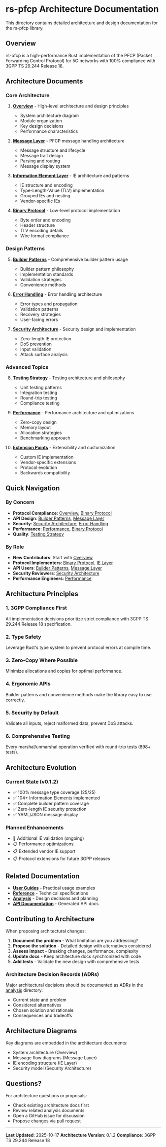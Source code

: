 # rs-pfcp Architecture Documentation

This directory contains detailed architecture and design documentation for the rs-pfcp library.

## Overview

rs-pfcp is a high-performance Rust implementation of the PFCP (Packet Forwarding Control Protocol) for 5G networks with 100% compliance with 3GPP TS 29.244 Release 18.

## Architecture Documents

### Core Architecture

1. **[Overview](overview.md)** - High-level architecture and design principles
   - System architecture diagram
   - Module organization
   - Key design decisions
   - Performance characteristics

2. **[Message Layer](message-layer.md)** - PFCP message handling architecture
   - Message structure and lifecycle
   - Message trait design
   - Parsing and routing
   - Message display system

3. **[Information Element Layer](ie-layer.md)** - IE architecture and patterns
   - IE structure and encoding
   - Type-Length-Value (TLV) implementation
   - Grouped IEs and nesting
   - Vendor-specific IEs

4. **[Binary Protocol](binary-protocol.md)** - Low-level protocol implementation
   - Byte order and encoding
   - Header structure
   - TLV encoding details
   - Wire format compliance

### Design Patterns

5. **[Builder Patterns](builder-patterns.md)** - Comprehensive builder pattern usage
   - Builder pattern philosophy
   - Implementation standards
   - Validation strategies
   - Convenience methods

6. **[Error Handling](error-handling.md)** - Error handling architecture
   - Error types and propagation
   - Validation patterns
   - Recovery strategies
   - User-facing errors

7. **[Security Architecture](security.md)** - Security design and implementation
   - Zero-length IE protection
   - DoS prevention
   - Input validation
   - Attack surface analysis

### Advanced Topics

8. **[Testing Strategy](testing-strategy.md)** - Testing architecture and philosophy
   - Unit testing patterns
   - Integration testing
   - Round-trip testing
   - Compliance testing

9. **[Performance](performance.md)** - Performance architecture and optimizations
   - Zero-copy design
   - Memory layout
   - Allocation strategies
   - Benchmarking approach

10. **[Extension Points](extension-points.md)** - Extensibility and customization
    - Custom IE implementation
    - Vendor-specific extensions
    - Protocol evolution
    - Backwards compatibility

## Quick Navigation

### By Concern
- **Protocol Compliance**: [Overview](overview.md), [Binary Protocol](binary-protocol.md)
- **API Design**: [Builder Patterns](builder-patterns.md), [Message Layer](message-layer.md)
- **Security**: [Security Architecture](security.md), [Error Handling](error-handling.md)
- **Performance**: [Performance](performance.md), [Binary Protocol](binary-protocol.md)
- **Quality**: [Testing Strategy](testing-strategy.md)

### By Role
- **New Contributors**: Start with [Overview](overview.md)
- **Protocol Implementers**: [Binary Protocol](binary-protocol.md), [IE Layer](ie-layer.md)
- **API Users**: [Builder Patterns](builder-patterns.md), [Message Layer](message-layer.md)
- **Security Reviewers**: [Security Architecture](security.md)
- **Performance Engineers**: [Performance](performance.md)

## Architecture Principles

### 1. **3GPP Compliance First**
All implementation decisions prioritize strict compliance with 3GPP TS 29.244 Release 18 specification.

### 2. **Type Safety**
Leverage Rust's type system to prevent protocol errors at compile time.

### 3. **Zero-Copy Where Possible**
Minimize allocations and copies for optimal performance.

### 4. **Ergonomic APIs**
Builder patterns and convenience methods make the library easy to use correctly.

### 5. **Security by Default**
Validate all inputs, reject malformed data, prevent DoS attacks.

### 6. **Comprehensive Testing**
Every marshal/unmarshal operation verified with round-trip tests (898+ tests).

## Architecture Evolution

### Current State (v0.1.2)
- ✅ 100% message type coverage (25/25)
- ✅ 104+ Information Elements implemented
- ✅ Complete builder pattern coverage
- ✅ Zero-length IE security protection
- ✅ YAML/JSON message display

### Planned Enhancements
- 🔄 Additional IE validation (ongoing)
- 📋 Performance optimizations
- 📋 Extended vendor IE support
- 📋 Protocol extensions for future 3GPP releases

## Related Documentation

- **[User Guides](../guides/)** - Practical usage examples
- **[Reference](../reference/)** - Technical specifications
- **[Analysis](../analysis/)** - Design decisions and planning
- **[API Documentation](https://docs.rs/rs-pfcp)** - Generated API docs

## Contributing to Architecture

When proposing architectural changes:

1. **Document the problem** - What limitation are you addressing?
2. **Propose the solution** - Detailed design with alternatives considered
3. **Assess impact** - Breaking changes, performance, complexity
4. **Update docs** - Keep architecture docs synchronized with code
5. **Add tests** - Validate the new design with comprehensive tests

### Architecture Decision Records (ADRs)

Major architectural decisions should be documented as ADRs in the [analysis](../analysis/) directory:
- Current state and problem
- Considered alternatives
- Chosen solution and rationale
- Consequences and tradeoffs

## Architecture Diagrams

Key diagrams are embedded in the architecture documents:
- System architecture (Overview)
- Message flow diagrams (Message Layer)
- IE encoding structure (IE Layer)
- Security model (Security Architecture)

## Questions?

For architecture questions or proposals:
- Check existing architecture docs first
- Review related analysis documents
- Open a GitHub issue for discussion
- Propose changes via pull request

---

**Last Updated**: 2025-10-17
**Architecture Version**: 0.1.2
**Compliance**: 3GPP TS 29.244 Release 18
